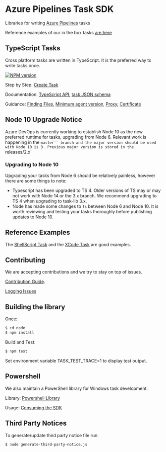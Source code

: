 
# Azure Pipelines Task SDK

Libraries for writing [Azure Pipelines](https://azure.microsoft.com/en-us/services/devops/pipelines) tasks

Reference examples of our in the box tasks [are here](https://github.com/Microsoft/azure-pipelines-tasks)

## TypeScript Tasks

Cross platform tasks are written in TypeScript.  It is the preferred way to write tasks once.

[![NPM version][npm-lib-image]][npm-lib-url]

Step by Step: [Create Task](https://docs.microsoft.com/en-us/azure/devops/extend/develop/add-build-task?view=vsts)

Documentation: [TypeScript API](docs/azure-pipelines-task-lib.md), [task JSON schema](https://aka.ms/vsts-tasks.schema.json)

Guidance: [Finding Files](docs/findingfiles.md), [Minimum agent version](docs/minagent.md), [Proxy](docs/proxy.md), [Certificate](docs/cert.md)

## Node 10 Upgrade Notice

Azure DevOps is currently working to establish Node 10 as the new preferred runtime for tasks, upgrading from Node 6.
Relevant work is happening in the `master`` branch and the major version should be used with Node 10 is 3.
Previous major version is stored in the `releases/2.x`

### Upgrading to Node 10

Upgrading your tasks from Node 6 should be relatively painless, however there are some things to note:
* Typescript has been upgraded to TS 4. Older versions of TS may or may not work with Node 14 or the 3.x branch. We recommend upgrading to TS 4 when upgrading to task-lib 3.x.
* Node has made some changes to `fs` between Node 6 and Node 10. It is worth reviewing and testing your tasks thoroughly before publishing updates to Node 10.

## Reference Examples

The [ShellScript Task](https://github.com/Microsoft/azure-pipelines-tasks/tree/master/Tasks/ShellScriptV2) and the [XCode Task](https://github.com/Microsoft/azure-pipelines-tasks/tree/master/Tasks/XcodeV5) are good examples.

## Contributing

We are accepting contributions and we try to stay on top of issues.

[Contribution Guide](../CONTRIBUTING.md).

[Logging Issues](https://github.com/Microsoft/azure-pipelines-task-lib/issues)

## Building the library

Once:
```bash
$ cd node
$ npm install
```

Build and Test:
```bash
$ npm test
```

Set environment variable TASK_TEST_TRACE=1 to display test output.

[npm-lib-image]: https://img.shields.io/npm/v/azure-pipelines-task-lib.svg?style=flat
[npm-lib-url]: https://www.npmjs.com/package/azure-pipelines-task-lib

## Powershell

We also maintain a PowerShell library for Windows task development.

Library: [Powershell Library](../powershell)

Usage: [Consuming the SDK](../powershell/Docs/Consuming.md)

## Third Party Notices
To generate/update third party notice file run:
```bash
$ node generate-third-party-notice.js
```
